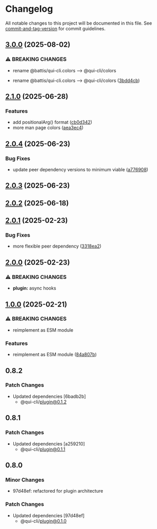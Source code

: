 # Changelog

All notable changes to this project will be documented in this file. See [commit-and-tag-version](https://github.com/absolute-version/commit-and-tag-version) for commit guidelines.

## [3.0.0](https://github.com/battis/qui-cli/compare/colors/3.0.0...colors/3.0.0) (2025-08-02)

### ⚠ BREAKING CHANGES

- rename @battis/qui-cli.colors --> @qui-cli/colors

- rename @battis/qui-cli.colors --> @qui-cli/colors ([3bdd4cb](https://github.com/battis/qui-cli/commit/3bdd4cb66db348d795bda89b063cf8ec1d56be80))

## [2.1.0](https://github.com/battis/qui-cli/compare/colors/2.0.4...colors/2.1.0) (2025-06-28)

### Features

- add positionalArg() format ([cb0d342](https://github.com/battis/qui-cli/commit/cb0d342c7e2119b7131b147b0d9ea68ffae62749))
- more man page colors ([aea3ec4](https://github.com/battis/qui-cli/commit/aea3ec45d27fcce20ea726e1a14477ff05c8005b))

## [2.0.4](https://github.com/battis/qui-cli/compare/colors/2.0.3...colors/2.0.4) (2025-06-23)

### Bug Fixes

- update peer dependency versions to minimum viable ([a776908](https://github.com/battis/qui-cli/commit/a7769085adef6da665da7a67cb143af1e0bba6be))

## [2.0.3](https://github.com/battis/qui-cli/compare/colors/2.0.2...colors/2.0.3) (2025-06-23)

## [2.0.2](https://github.com/battis/qui-cli/compare/colors/2.0.1...colors/2.0.2) (2025-06-18)

## [2.0.1](https://github.com/battis/qui-cli/compare/colors/2.0.0...colors/2.0.1) (2025-02-23)

### Bug Fixes

- more flexible peer dependency ([3318ea2](https://github.com/battis/qui-cli/commit/3318ea28cd3f849e6b2e6ac47f65f3c1d228726e))

## [2.0.0](https://github.com/battis/qui-cli/compare/colors/1.0.0...colors/2.0.0) (2025-02-23)

### ⚠ BREAKING CHANGES

- **plugin:** async hooks

## [1.0.0](https://github.com/battis/qui-cli/compare/colors/0.8.2...colors/1.0.0) (2025-02-21)

### ⚠ BREAKING CHANGES

- reimplement as ESM module

### Features

- reimplement as ESM module ([84a807b](https://github.com/battis/qui-cli/commit/84a807bef81db54f12c259cbc0e89adce9e3c3dd))

## 0.8.2

### Patch Changes

- Updated dependencies [6badb2b]
  - @qui-cli/plugin@0.1.2

## 0.8.1

### Patch Changes

- Updated dependencies [a259210]
  - @qui-cli/plugin@0.1.1

## 0.8.0

### Minor Changes

- 97d48ef: refactored for plugin architecture

### Patch Changes

- Updated dependencies [97d48ef]
  - @qui-cli/plugin@0.1.0
